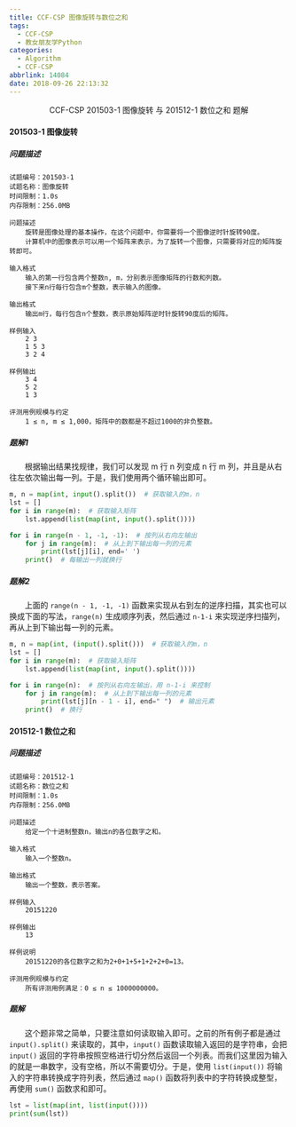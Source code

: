 ```yaml
---
title: CCF-CSP 图像旋转与数位之和
tags:
  - CCF-CSP
  - 教女朋友学Python
categories:
  - Algorithm
  - CCF-CSP
abbrlink: 14084
date: 2018-09-26 22:13:32
---
```


<center>CCF-CSP 201503-1 图像旋转 与 201512-1 数位之和 题解</center>

<!--more-->

#### 201503-1 图像旋转

##### 问题描述

```
试题编号：201503-1
试题名称：图像旋转
时间限制：1.0s
内存限制：256.0MB

问题描述
    旋转是图像处理的基本操作，在这个问题中，你需要将一个图像逆时针旋转90度。
    计算机中的图像表示可以用一个矩阵来表示，为了旋转一个图像，只需要将对应的矩阵旋转即可。

输入格式
    输入的第一行包含两个整数n, m，分别表示图像矩阵的行数和列数。
    接下来n行每行包含m个整数，表示输入的图像。

输出格式
    输出m行，每行包含n个整数，表示原始矩阵逆时针旋转90度后的矩阵。

样例输入
    2 3
    1 5 3
    3 2 4

样例输出
    3 4
    5 2
    1 3

评测用例规模与约定
    1 ≤ n, m ≤ 1,000，矩阵中的数都是不超过1000的非负整数。
```

##### 题解1

　　根据输出结果找规律，我们可以发现 m 行 n 列变成 n 行 m 列，并且是从右往左依次输出每一列。于是，我们使用两个循环输出即可。

```python
m, n = map(int, input().split())  # 获取输入的m，n
lst = []
for i in range(m):  # 获取输入矩阵
    lst.append(list(map(int, input().split())))

for i in range(n - 1, -1, -1):  # 按列从右向左输出
    for j in range(m):  # 从上到下输出每一列的元素
        print(lst[j][i], end=' ')
    print()  # 每输出一列就换行
```

##### 题解2

　　上面的 `range(n - 1, -1, -1)` 函数来实现从右到左的逆序扫描，其实也可以换成下面的写法，`range(n)` 生成顺序列表，然后通过 `n-1-i` 来实现逆序扫描列，再从上到下输出每一列的元素。

```python
m, n = map(int, (input().split()))  # 获取输入的m，n
lst = []
for i in range(m):  # 获取输入矩阵
    lst.append(list(map(int, input().split())))

for i in range(n):  # 按列从右向左输出，用 n-1-i 来控制
    for j in range(m):  # 从上到下输出每一列的元素
        print(lst[j][n - 1 - i], end=" ")  # 输出元素
    print()  # 换行
```

#### 201512-1 数位之和

##### 问题描述

```
试题编号：201512-1
试题名称：数位之和
时间限制：1.0s
内存限制：256.0MB

问题描述
    给定一个十进制整数n，输出n的各位数字之和。

输入格式
    输入一个整数n。

输出格式
    输出一个整数，表示答案。

样例输入
    20151220

样例输出
    13

样例说明
    20151220的各位数字之和为2+0+1+5+1+2+2+0=13。

评测用例规模与约定
    所有评测用例满足：0 ≤ n ≤ 1000000000。
```

##### 题解

　　这个题非常之简单，只要注意如何读取输入即可。之前的所有例子都是通过 `input().split()` 来读取的，其中，`input()` 函数读取输入返回的是字符串，会把 `input()` 返回的字符串按照空格进行切分然后返回一个列表。而我们这里因为输入的就是一串数字，没有空格，所以不需要切分。于是，使用 `list(input())` 将输入的字符串转换成字符列表，然后通过 `map()` 函数将列表中的字符转换成整型，再使用 `sum()` 函数求和即可。

```python
lst = list(map(int, list(input())))
print(sum(lst))
```